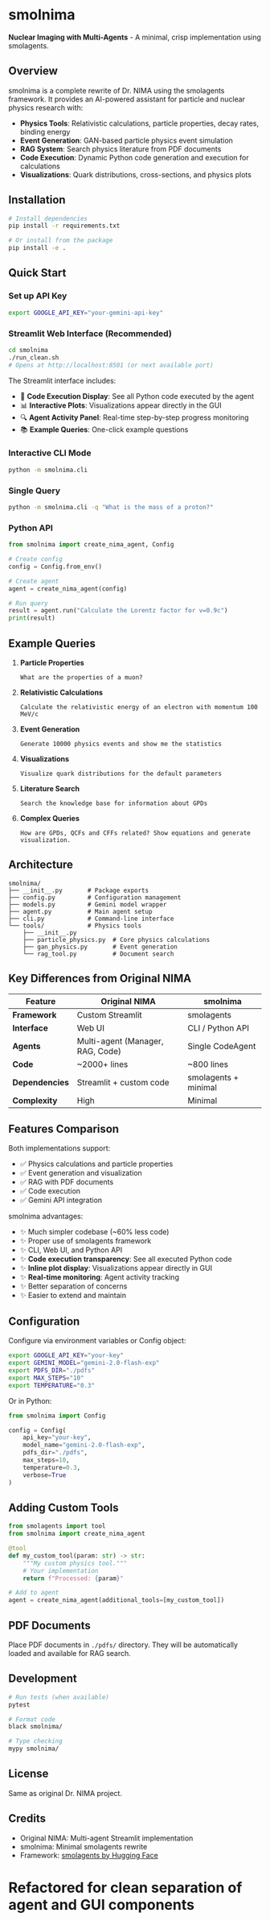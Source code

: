 # smolnima

**Nuclear Imaging with Multi-Agents** - A minimal, crisp implementation using smolagents.

## Overview

smolnima is a complete rewrite of Dr. NIMA using the smolagents framework. It provides an AI-powered assistant for particle and nuclear physics research with:

- **Physics Tools**: Relativistic calculations, particle properties, decay rates, binding energy
- **Event Generation**: GAN-based particle physics event simulation
- **RAG System**: Search physics literature from PDF documents
- **Code Execution**: Dynamic Python code generation and execution for calculations
- **Visualizations**: Quark distributions, cross-sections, and physics plots

## Installation

```bash
# Install dependencies
pip install -r requirements.txt

# Or install from the package
pip install -e .
```

## Quick Start

### Set up API Key

```bash
export GOOGLE_API_KEY="your-gemini-api-key"
```

### Streamlit Web Interface (Recommended)

```bash
cd smolnima
./run_clean.sh
# Opens at http://localhost:8501 (or next available port)
```

The Streamlit interface includes:
- 📝 **Code Execution Display**: See all Python code executed by the agent
- 📊 **Interactive Plots**: Visualizations appear directly in the GUI
- 🔍 **Agent Activity Panel**: Real-time step-by-step progress monitoring
- 📚 **Example Queries**: One-click example questions

### Interactive CLI Mode

```bash
python -m smolnima.cli
```

### Single Query

```bash
python -m smolnima.cli -q "What is the mass of a proton?"
```

### Python API

```python
from smolnima import create_nima_agent, Config

# Create config
config = Config.from_env()

# Create agent
agent = create_nima_agent(config)

# Run query
result = agent.run("Calculate the Lorentz factor for v=0.9c")
print(result)
```

## Example Queries

1. **Particle Properties**
   ```
   What are the properties of a muon?
   ```

2. **Relativistic Calculations**
   ```
   Calculate the relativistic energy of an electron with momentum 100 MeV/c
   ```

3. **Event Generation**
   ```
   Generate 10000 physics events and show me the statistics
   ```

4. **Visualizations**
   ```
   Visualize quark distributions for the default parameters
   ```

5. **Literature Search**
   ```
   Search the knowledge base for information about GPDs
   ```

6. **Complex Queries**
   ```
   How are GPDs, QCFs and CFFs related? Show equations and generate visualization.
   ```

## Architecture

```
smolnima/
├── __init__.py       # Package exports
├── config.py         # Configuration management
├── models.py         # Gemini model wrapper
├── agent.py          # Main agent setup
├── cli.py            # Command-line interface
└── tools/            # Physics tools
    ├── __init__.py
    ├── particle_physics.py  # Core physics calculations
    ├── gan_physics.py       # Event generation
    └── rag_tool.py          # Document search
```

## Key Differences from Original NIMA

| Feature | Original NIMA | smolnima |
|---------|---------------|----------|
| **Framework** | Custom Streamlit | smolagents |
| **Interface** | Web UI | CLI / Python API |
| **Agents** | Multi-agent (Manager, RAG, Code) | Single CodeAgent |
| **Code** | ~2000+ lines | ~800 lines |
| **Dependencies** | Streamlit + custom code | smolagents + minimal |
| **Complexity** | High | Minimal |

## Features Comparison

Both implementations support:
- ✅ Physics calculations and particle properties
- ✅ Event generation and visualization
- ✅ RAG with PDF documents
- ✅ Code execution
- ✅ Gemini API integration

smolnima advantages:
- ✨ Much simpler codebase (~60% less code)
- ✨ Proper use of smolagents framework
- ✨ CLI, Web UI, and Python API
- ✨ **Code execution transparency**: See all executed Python code
- ✨ **Inline plot display**: Visualizations appear directly in GUI
- ✨ **Real-time monitoring**: Agent activity tracking
- ✨ Better separation of concerns
- ✨ Easier to extend and maintain

## Configuration

Configure via environment variables or Config object:

```bash
export GOOGLE_API_KEY="your-key"
export GEMINI_MODEL="gemini-2.0-flash-exp"
export PDFS_DIR="./pdfs"
export MAX_STEPS="10"
export TEMPERATURE="0.3"
```

Or in Python:

```python
from smolnima import Config

config = Config(
    api_key="your-key",
    model_name="gemini-2.0-flash-exp",
    pdfs_dir="./pdfs",
    max_steps=10,
    temperature=0.3,
    verbose=True
)
```

## Adding Custom Tools

```python
from smolagents import tool
from smolnima import create_nima_agent

@tool
def my_custom_tool(param: str) -> str:
    """My custom physics tool."""
    # Your implementation
    return f"Processed: {param}"

# Add to agent
agent = create_nima_agent(additional_tools=[my_custom_tool])
```

## PDF Documents

Place PDF documents in `./pdfs/` directory. They will be automatically loaded and available for RAG search.

## Development

```bash
# Run tests (when available)
pytest

# Format code
black smolnima/

# Type checking
mypy smolnima/
```

## License

Same as original Dr. NIMA project.

## Credits

- Original NIMA: Multi-agent Streamlit implementation
- smolnima: Minimal smolagents rewrite
- Framework: [smolagents by Hugging Face](https://github.com/huggingface/smolagents)
# Refactored for clean separation of agent and GUI components

